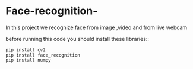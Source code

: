# Face-recognition-
In this project we recognize face from image ,video and from live webcam 

before running this code you should install these libraries::

```
pip install cv2
pip install face_recognition
pip install numpy

